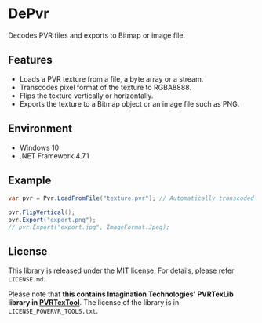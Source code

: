 # DePvr
Decodes PVR files and exports to Bitmap or image file.

## Features
- Loads a PVR texture from a file, a byte array or a stream.
- Transcodes pixel format of the texture to RGBA8888.
- Flips the texture vertically or horizontally.
- Exports the texture to a Bitmap object or an image file such as PNG.

## Environment
- Windows 10
- .NET Framework 4.7.1

## Example
```cs
var pvr = Pvr.LoadFromFile("texture.pvr"); // Automatically transcoded

pvr.FlipVertical();
pvr.Export("export.png");
// pvr.Export("export.jpg", ImageFormat.Jpeg);
```

## License
This library is released under the MIT license.
For details, please refer `LICENSE.md`.

Please note that **this contains Imagination Technologies' PVRTexLib library in [PVRTexTool](https://community.imgtec.com/developers/powervr/tools/pvrtextool/)**.
The license of the library is in `LICENSE_POWERVR_TOOLS.txt`.
